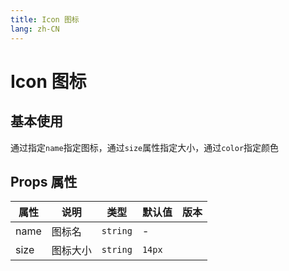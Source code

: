 ```yaml
---
title: Icon 图标
lang: zh-CN
---
```


# Icon 图标

## 基本使用

通过指定`name`指定图标，通过`size`属性指定大小，通过`color`指定颜色

<demo src="../../../../example/icon/basic.svelte"></demo>
<demo src="../../../../example/icon/index.svelte"></demo>

## Props 属性

| 属性 | 说明     | 类型     | 默认值 | 版本 |
| ---- | -------- | -------- | ------ | ---- |
| name | 图标名   | `string` | -      |      |
| size | 图标大小 | `string` | `14px` |      |